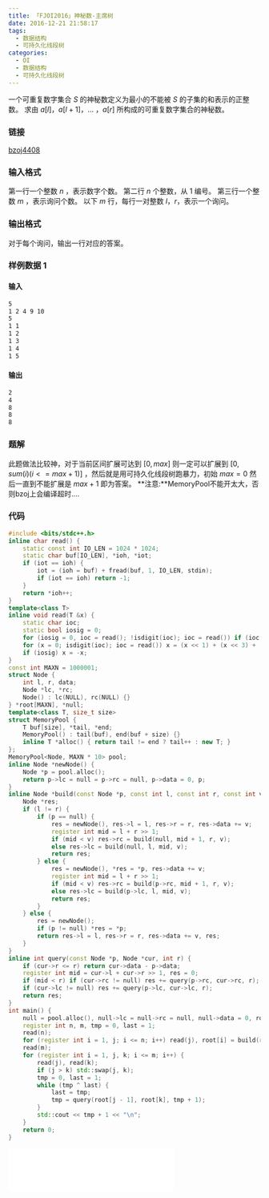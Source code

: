 ```yaml
---
title: 「FJOI2016」神秘数-主席树
date: 2016-12-21 21:58:17
tags:
  - 数据结构
  - 可持久化线段树
categories:
  - OI
  - 数据结构
  - 可持久化线段树
---
```

一个可重复数字集合 $S$ 的神秘数定义为最小的不能被 $S$ 的子集的和表示的正整数。
求由 $a[l]$，$a[l+1]$，… ，$a[r]$ 所构成的可重复数字集合的神秘数。
<!-- more -->
### 链接
[bzoj4408](http://www.lydsy.com/JudgeOnline/problem.php?id=4408)
### 输入格式
第一行一个整数 $n$ ，表示数字个数。
第二行 $n$ 个整数，从 $1$ 编号。
第三行一个整数 $m$ ，表示询问个数。
以下 $m$ 行，每行一对整数 $l$，$r$，表示一个询问。
### 输出格式
对于每个询问，输出一行对应的答案。
### 样例数据 1
#### 输入
``` bash
5
1 2 4 9 10
5
1 1
1 2
1 3
1 4
1 5
```
#### 输出
``` bash
2
4
8
8
8
```
### 题解
此题做法比较神，对于当前区间扩展可达到 $[0,max]$ 则一定可以扩展到 $[0,sum(i)(i<=max+1)]$ ，然后就是用可持久化线段树跑暴力，初始 $max=0$ 然后一直到不能扩展是 $max+1$ 即为答案。
**注意:**MemoryPool不能开太大，否则bzoj上会编译超时....
### 代码
``` cpp
#include <bits/stdc++.h>
inline char read() {
    static const int IO_LEN = 1024 * 1024;
    static char buf[IO_LEN], *ioh, *iot;
    if (iot == ioh) {
        iot = (ioh = buf) + fread(buf, 1, IO_LEN, stdin);
        if (iot == ioh) return -1;
    }
    return *ioh++;
}
template<class T>
inline void read(T &x) {
    static char ioc;
    static bool iosig = 0;
    for (iosig = 0, ioc = read(); !isdigit(ioc); ioc = read()) if (ioc == '-') iosig = 1;
    for (x = 0; isdigit(ioc); ioc = read()) x = (x << 1) + (x << 3) + (ioc ^ '0');
    if (iosig) x = -x;
}
const int MAXN = 1000001;
struct Node {
    int l, r, data;
    Node *lc, *rc;
    Node() : lc(NULL), rc(NULL) {}
} *root[MAXN], *null;
template<class T, size_t size>
struct MemoryPool {
    T buf[size], *tail, *end;
    MemoryPool() : tail(buf), end(buf + size) {}
    inline T *alloc() { return tail != end ? tail++ : new T; }
};
MemoryPool<Node, MAXN * 10> pool;
inline Node *newNode() {
    Node *p = pool.alloc();
    return p->lc = null = p->rc = null, p->data = 0, p;
}
inline Node *build(const Node *p, const int l, const int r, const int v) {
    Node *res;
    if (l != r) {
        if (p == null) {
            res = newNode(), res->l = l, res->r = r, res->data += v;
            register int mid = l + r >> 1;
            if (mid < v) res->rc = build(null, mid + 1, r, v);
            else res->lc = build(null, l, mid, v);
            return res;
        } else {
            res = newNode(), *res = *p, res->data += v;
            register int mid = l + r >> 1;
            if (mid < v) res->rc = build(p->rc, mid + 1, r, v);
            else res->lc = build(p->lc, l, mid, v);
            return res;
        }
    } else {
        res = newNode();
        if (p != null) *res = *p;
        return res->l = l, res->r = r, res->data += v, res;
    }
}
inline int query(const Node *p, Node *cur, int r) {
    if (cur->r <= r) return cur->data - p->data;
    register int mid = cur->l + cur->r >> 1, res = 0;
    if (mid < r) if (cur->rc != null) res += query(p->rc, cur->rc, r);
    if (cur->lc != null) res += query(p->lc, cur->lc, r);
    return res;
}
int main() {
    null = pool.alloc(), null->lc = null->rc = null, null->data = 0, root[0] = newNode(), root[0]->l = 0, root[0]->r = 1000000001, root[0]->data = 0;
    register int n, m, tmp = 0, last = 1;
    read(n);
    for (register int i = 1, j; i <= n; i++) read(j), root[i] = build(root[i - 1], 0, root[i - 1]->r, j);
    read(m);
    for (register int i = 1, j, k; i <= m; i++) {
        read(j), read(k);
        if (j > k) std::swap(j, k);
        tmp = 0, last = 1;
        while (tmp ^ last) {
            last = tmp;
            tmp = query(root[j - 1], root[k], tmp + 1);
        }
        std::cout << tmp + 1 << "\n";
    }
    return 0;
}
```
<iframe frameborder="no" border="0" marginwidth="0" marginheight="0" width=330 height=86 src="//music.163.com/outchain/player?type=2&id=29449258&auto=1&height=66"></iframe>
